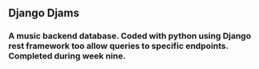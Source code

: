 ## Django Djams
### A music backend database. Coded with python using Django rest framework too allow queries to specific endpoints. Completed during week nine.  